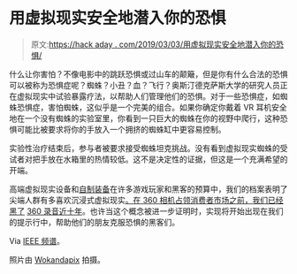 # 用虚拟现实安全地潜入你的恐惧

> 原文:[https://hack aday . com/2019/03/03/用虚拟现实安全地潜入你的恐惧/](https://hackaday.com/2019/03/03/safely-dive-into-your-fears-with-virtual-reality/)

什么让你害怕？不像电影中的跳跃恐惧或过山车的颠簸，但是你有什么合法的恐惧可以被称为恐惧症呢？蜘蛛？小丑？血？飞行？奥斯汀德克萨斯大学的研究人员正在虚拟现实中试验暴露疗法，以帮助人们管理他们的恐惧。对于一些恐惧症，如蜘蛛恐惧症，害怕蜘蛛，这似乎是一个完美的组合。如果你确定你戴着 VR 耳机安全地在一个没有蜘蛛的实验室里，你看到一只巨大的蜘蛛在你的视野中爬行，这种恐惧可能比被要求将你的手放入一个拥挤的蜘蛛缸中更容易控制。

实验性治疗结束后，参与者被要求接受蜘蛛坦克挑战。没有看到虚拟现实蜘蛛的受试者对把手放在水箱里的热情较低。这不是决定性的证据，但这是一个充满希望的开端。

高端虚拟现实设备和[自制装备](https://hackaday.com/2019/01/03/a-low-cost-vr-headset/)在许多游戏玩家和黑客的预算中，我们的档案表明了尖端人群有多喜欢沉浸式虚拟现实[。在 360 相机占领消费者市场之前，我们已经黑了](https://hackaday.com/2018/08/12/underwater-vr-offers-zero-gravity-on-a-budget/) [360 录音近十年](https://hackaday.com/2010/01/04/360-degree-video-for-next-to-nothing/)。也许当这个概念被进一步证明时，实现将开始出现在我们的提示行中，帮助他们的朋友克服恐惧的黑客们。

Via [IEEE 频谱](https://spectrum.ieee.org/the-human-os/biomedical/devices/spider-video-therapy)。

照片由 [Wokandapix](https://pixabay.com/en/fear-anxiety-emotion-worry-scared-2019930/) 拍摄。